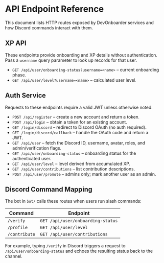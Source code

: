 # API Endpoint Reference

This document lists HTTP routes exposed by DevOnboarder services and how Discord commands interact with them.

## XP API

These endpoints provide onboarding and XP details without authentication. Pass a
`username` query parameter to look up records for that user.

- `GET /api/user/onboarding-status?username=<name>` – current onboarding phase.
- `GET /api/user/level?username=<name>` – calculated user level.

## Auth Service

Requests to these endpoints require a valid JWT unless otherwise noted.

- `POST /api/register` – create a new account and return a token.
- `POST /api/login` – obtain a token for an existing account.
- `GET /login/discord` – redirect to Discord OAuth (no auth required).
- `GET /login/discord/callback` – handle the OAuth code and return a JWT.
- `GET /api/user` – fetch the Discord ID, username, avatar, roles, and admin/verification flags.
- `GET /api/user/onboarding-status` – onboarding status for the authenticated user.
- `GET /api/user/level` – level derived from accumulated XP.
- `GET /api/user/contributions` – list contribution descriptions.
- `POST /api/user/promote` – admins only; mark another user as an admin.

## Discord Command Mapping

The bot in `bot/` calls these routes when users run slash commands:

| Command | Endpoint |
| ------- | -------- |
| `/verify` | `GET /api/user/onboarding-status` |
| `/profile` | `GET /api/user/level` |
| `/contribute` | `GET /api/user/contributions` |

For example, typing `/verify` in Discord triggers a request to `/api/user/onboarding-status` and echoes the resulting status back to the channel.
